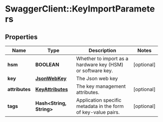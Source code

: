 # SwaggerClient::KeyImportParameters

## Properties
Name | Type | Description | Notes
------------ | ------------- | ------------- | -------------
**hsm** | **BOOLEAN** | Whether to import as a hardware key (HSM) or software key. | [optional] 
**key** | [**JsonWebKey**](JsonWebKey.md) | The Json web key | 
**attributes** | [**KeyAttributes**](KeyAttributes.md) | The key management attributes. | [optional] 
**tags** | **Hash&lt;String, String&gt;** | Application specific metadata in the form of key-value pairs. | [optional] 


